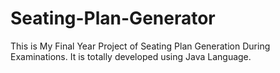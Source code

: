 # Seating-Plan-Generator

This is My Final Year Project of Seating Plan Generation During Examinations. It is totally developed using Java Language.






















































